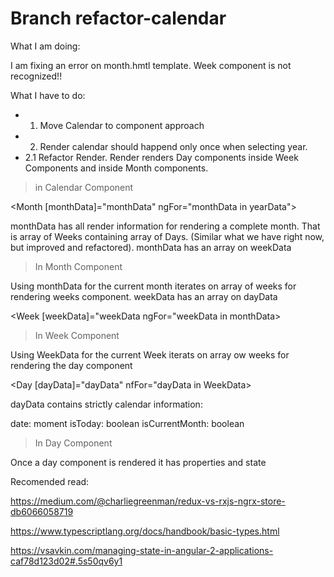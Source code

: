 # Branch refactor-calendar

What I am doing:

I am fixing an error on month.hmtl template. Week component is not recognized!!

What I have to do: 

- 1. Move Calendar to component approach
- 2. Render calendar should happend only once when selecting year.
- 2.1 Refactor Render. Render renders Day components inside Week Components and inside Month components.

> in Calendar Component

<Month [monthData]="monthData" ngFor="monthData in yearData"> 

monthData has all render information for rendering a complete month. That is array of Weeks containing array of Days. (Similar what we have right now, but improved and refactored). 
monthData has an array on weekData 

> In Month Component

Using monthData for the current month iterates on array of weeks for rendering weeks component. 
weekData has an array on dayData

<Week [weekData]="weekData ngFor="weekData in monthData>

> In Week Component

Using WeekData for the current Week iterats on array ow weeks for rendering the day component

<Day [dayData]="dayData" nfFor="dayData in WeekData>

dayData contains strictly calendar information:

date: moment
isToday: boolean
isCurrentMonth: boolean

> In Day Component

Once a day component is rendered it has properties and state

Recomended read: 

https://medium.com/@charliegreenman/redux-vs-rxjs-ngrx-store-db6066058719

https://www.typescriptlang.org/docs/handbook/basic-types.html

https://vsavkin.com/managing-state-in-angular-2-applications-caf78d123d02#.5s50qv6y1
